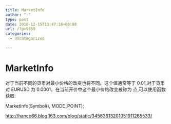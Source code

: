 ```yaml
---
title: MarketInfo
author: "-"
type: post
date: 2016-12-15T13:47:18+00:00
url: /?p=9559
categories:
  - Uncategorized

---
```

# MarketInfo

  对于当前不同的货币对最小价格的改变也将不同。这个值通常等于 0.01,对于货币对 EURUSD 为 0.0001。在当前开价中这个最小价格改变被称为 点,可以使用函数获取:

MarketInfo(Symbol(), MODE_POINT);


http://hance66.blog.163.com/blog/static/34583613201051911265533/